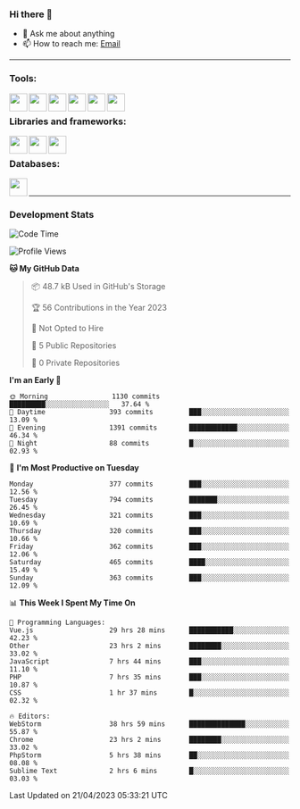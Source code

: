 ### Hi there 👋

- 💬 Ask me about anything
- 📫 How to reach me: [Email]

---

### Tools:
<img align='left' height="32" width="32" src="https://cdn.jsdelivr.net/npm/simple-icons@4.8.0/icons/phpstorm.svg" />
<img align='left' height="32" width="32" src="https://cdn.jsdelivr.net/npm/simple-icons@4.8.0/icons/webstorm.svg" />
<img align='left' height="32" width="32" src="https://cdn.jsdelivr.net/npm/simple-icons@4.8.0/icons/visualstudiocode.svg" />
<img align='left' height="32" width="32" src="https://cdn.jsdelivr.net/npm/simple-icons@4.8.0/icons/sublimetext.svg" />
<img align='left' height="32" width="32" src="https://cdn.jsdelivr.net/npm/simple-icons@4.8.0/icons/laragon.svg" />
<img align='left' height="32" width="32" src="https://cdn.jsdelivr.net/npm/simple-icons@4.8.0/icons/docker.svg" />
<br>

### Libraries and frameworks:
<img align='left' height="32" width="32" src="https://cdn.jsdelivr.net/npm/simple-icons@4.8.0/icons/laravel.svg" />
<img align='left' height="32" width="32" src="https://cdn.jsdelivr.net/npm/simple-icons@4.8.0/icons/vue-dot-js.svg" />
<img align='left' height="32" width="32" src="https://cdn.jsdelivr.net/npm/simple-icons@4.8.0/icons/jquery.svg" />
<br>

### Databases:
<img align='left' height="32" width="32" src="https://cdn.jsdelivr.net/npm/simple-icons@4.8.0/icons/mysql.svg" />
<br>

---
### Development Stats
<!--START_SECTION:waka-->
![Code Time](http://img.shields.io/badge/Code%20Time-1%2C425%20hrs%2057%20mins-blue)

![Profile Views](http://img.shields.io/badge/Profile%20Views-0-blue)

**🐱 My GitHub Data** 

> 📦 48.7 kB Used in GitHub's Storage 
 > 
> 🏆 56 Contributions in the Year 2023
 > 
> 🚫 Not Opted to Hire
 > 
> 📜 5 Public Repositories 
 > 
> 🔑 0 Private Repositories 
 > 
**I'm an Early 🐤** 

```text
🌞 Morning                1130 commits        █████████░░░░░░░░░░░░░░░░   37.64 % 
🌆 Daytime                393 commits         ███░░░░░░░░░░░░░░░░░░░░░░   13.09 % 
🌃 Evening                1391 commits        ████████████░░░░░░░░░░░░░   46.34 % 
🌙 Night                  88 commits          █░░░░░░░░░░░░░░░░░░░░░░░░   02.93 % 
```
📅 **I'm Most Productive on Tuesday** 

```text
Monday                   377 commits         ███░░░░░░░░░░░░░░░░░░░░░░   12.56 % 
Tuesday                  794 commits         ███████░░░░░░░░░░░░░░░░░░   26.45 % 
Wednesday                321 commits         ███░░░░░░░░░░░░░░░░░░░░░░   10.69 % 
Thursday                 320 commits         ███░░░░░░░░░░░░░░░░░░░░░░   10.66 % 
Friday                   362 commits         ███░░░░░░░░░░░░░░░░░░░░░░   12.06 % 
Saturday                 465 commits         ████░░░░░░░░░░░░░░░░░░░░░   15.49 % 
Sunday                   363 commits         ███░░░░░░░░░░░░░░░░░░░░░░   12.09 % 
```


📊 **This Week I Spent My Time On** 

```text
💬 Programming Languages: 
Vue.js                   29 hrs 28 mins      ███████████░░░░░░░░░░░░░░   42.23 % 
Other                    23 hrs 2 mins       ████████░░░░░░░░░░░░░░░░░   33.02 % 
JavaScript               7 hrs 44 mins       ███░░░░░░░░░░░░░░░░░░░░░░   11.10 % 
PHP                      7 hrs 35 mins       ███░░░░░░░░░░░░░░░░░░░░░░   10.87 % 
CSS                      1 hr 37 mins        █░░░░░░░░░░░░░░░░░░░░░░░░   02.32 % 

🔥 Editors: 
WebStorm                 38 hrs 59 mins      ██████████████░░░░░░░░░░░   55.87 % 
Chrome                   23 hrs 2 mins       ████████░░░░░░░░░░░░░░░░░   33.02 % 
PhpStorm                 5 hrs 38 mins       ██░░░░░░░░░░░░░░░░░░░░░░░   08.08 % 
Sublime Text             2 hrs 6 mins        █░░░░░░░░░░░░░░░░░░░░░░░░   03.03 % 
```


 Last Updated on 21/04/2023 05:33:21 UTC
<!--END_SECTION:waka-->

[huyviet]: https://huyviet.vn/
[EMAIl]: https://mail.google.com/mail/u/0/?fs=1&tf=cm&source=mailto&to=huynguyenviet0110@gmail.com

